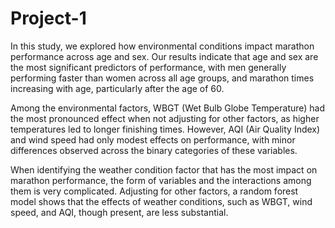 # Project-1

In this study, we explored how environmental conditions impact marathon performance across age and sex. Our results indicate that age and sex are the most significant predictors of performance, with men generally performing faster than women across all age groups, and marathon times increasing with age, particularly after the age of 60. 

Among the environmental factors, WBGT (Wet Bulb Globe Temperature) had the most pronounced effect when not adjusting for other factors, as higher temperatures led to longer finishing times. However, AQI (Air Quality Index) and wind speed had only modest effects on performance, with minor differences observed across the binary categories of these variables.

When identifying the weather condition factor that has the most impact on marathon performance, the form of variables and the interactions among them is very complicated. 
Adjusting for other factors, a random forest model shows that the effects of weather conditions, such as WBGT, wind speed, and AQI, though present, are less substantial.
